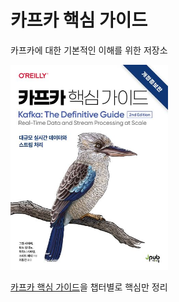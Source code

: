 # 카프카 핵심 가이드

카프카에 대한 기본적인 이해를 위한 저장소

<div>
    <img src="./assets/kafka-definitive-guide.jpg" text-align="center" width="50%" height="50%" >
</div>

[카프카 핵심 가이드](https://product.kyobobook.co.kr/detail/S000201464167)을 챕터별로 핵심만 정리